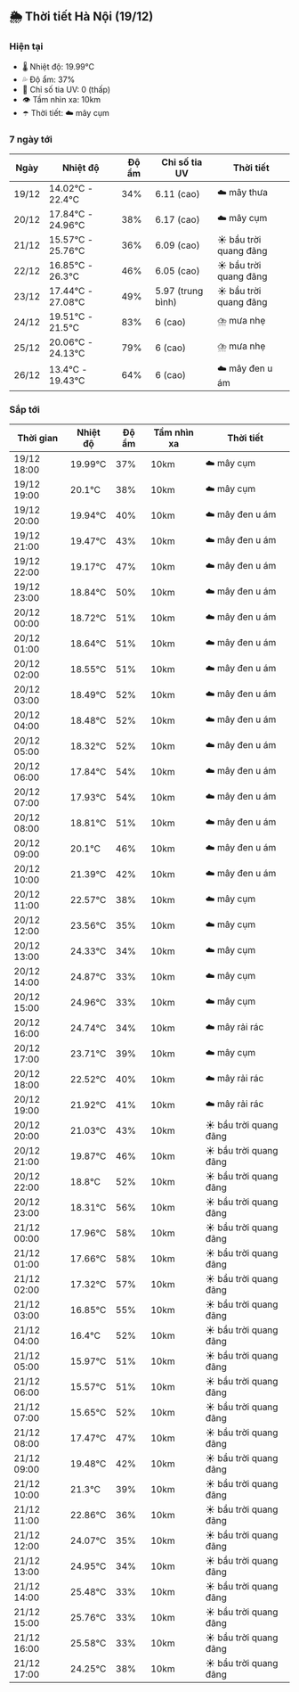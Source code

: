 ## 🌦️ Thời tiết Hà Nội (19/12)

### Hiện tại

- 🌡️ Nhiệt độ: 19.99℃
- 💦 Độ ẩm: 37%
- 🌟 Chỉ số tia UV: 0 (thấp)
- 👁️ Tầm nhìn xa: 10km
- ☂️ Thời tiết: ☁️ mây cụm

### 7 ngày tới

| Ngày | Nhiệt độ | Độ ẩm | Chỉ số tia UV | Thời tiết |
| --- | --- | --- | --- | --- |
| 19/12 | 14.02℃ - 22.4℃ | 34% | 6.11 (cao) | ☁️ mây thưa |
| 20/12 | 17.84℃ - 24.96℃ | 38% | 6.17 (cao) | ☁️ mây cụm |
| 21/12 | 15.57℃ - 25.76℃ | 36% | 6.09 (cao) | ☀️ bầu trời quang đãng |
| 22/12 | 16.85℃ - 26.3℃ | 46% | 6.05 (cao) | ☀️ bầu trời quang đãng |
| 23/12 | 17.44℃ - 27.08℃ | 49% | 5.97 (trung bình) | ☀️ bầu trời quang đãng |
| 24/12 | 19.51℃ - 21.5℃ | 83% | 6 (cao) | ⛈️ mưa nhẹ |
| 25/12 | 20.06℃ - 24.13℃ | 79% | 6 (cao) | ⛈️ mưa nhẹ |
| 26/12 | 13.4℃ - 19.43℃ | 64% | 6 (cao) | ☁️ mây đen u ám |

### Sắp tới

| Thời gian | Nhiệt độ | Độ ẩm | Tầm nhìn xa | Thời tiết |
| --- | --- | --- | --- | --- |
| 19/12 18:00 | 19.99℃ | 37% | 10km | ☁️ mây cụm |
| 19/12 19:00 | 20.1℃ | 38% | 10km | ☁️ mây cụm |
| 19/12 20:00 | 19.94℃ | 40% | 10km | ☁️ mây đen u ám |
| 19/12 21:00 | 19.47℃ | 43% | 10km | ☁️ mây đen u ám |
| 19/12 22:00 | 19.17℃ | 47% | 10km | ☁️ mây đen u ám |
| 19/12 23:00 | 18.84℃ | 50% | 10km | ☁️ mây đen u ám |
| 20/12 00:00 | 18.72℃ | 51% | 10km | ☁️ mây đen u ám |
| 20/12 01:00 | 18.64℃ | 51% | 10km | ☁️ mây đen u ám |
| 20/12 02:00 | 18.55℃ | 51% | 10km | ☁️ mây đen u ám |
| 20/12 03:00 | 18.49℃ | 52% | 10km | ☁️ mây đen u ám |
| 20/12 04:00 | 18.48℃ | 52% | 10km | ☁️ mây đen u ám |
| 20/12 05:00 | 18.32℃ | 52% | 10km | ☁️ mây đen u ám |
| 20/12 06:00 | 17.84℃ | 54% | 10km | ☁️ mây đen u ám |
| 20/12 07:00 | 17.93℃ | 54% | 10km | ☁️ mây đen u ám |
| 20/12 08:00 | 18.81℃ | 51% | 10km | ☁️ mây đen u ám |
| 20/12 09:00 | 20.1℃ | 46% | 10km | ☁️ mây đen u ám |
| 20/12 10:00 | 21.39℃ | 42% | 10km | ☁️ mây đen u ám |
| 20/12 11:00 | 22.57℃ | 38% | 10km | ☁️ mây cụm |
| 20/12 12:00 | 23.56℃ | 35% | 10km | ☁️ mây cụm |
| 20/12 13:00 | 24.33℃ | 34% | 10km | ☁️ mây cụm |
| 20/12 14:00 | 24.87℃ | 33% | 10km | ☁️ mây cụm |
| 20/12 15:00 | 24.96℃ | 33% | 10km | ☁️ mây cụm |
| 20/12 16:00 | 24.74℃ | 34% | 10km | ☁️ mây rải rác |
| 20/12 17:00 | 23.71℃ | 39% | 10km | ☁️ mây cụm |
| 20/12 18:00 | 22.52℃ | 40% | 10km | ☁️ mây rải rác |
| 20/12 19:00 | 21.92℃ | 41% | 10km | ☁️ mây rải rác |
| 20/12 20:00 | 21.03℃ | 43% | 10km | ☀️ bầu trời quang đãng |
| 20/12 21:00 | 19.87℃ | 46% | 10km | ☀️ bầu trời quang đãng |
| 20/12 22:00 | 18.8℃ | 52% | 10km | ☀️ bầu trời quang đãng |
| 20/12 23:00 | 18.31℃ | 56% | 10km | ☀️ bầu trời quang đãng |
| 21/12 00:00 | 17.96℃ | 58% | 10km | ☀️ bầu trời quang đãng |
| 21/12 01:00 | 17.66℃ | 58% | 10km | ☀️ bầu trời quang đãng |
| 21/12 02:00 | 17.32℃ | 57% | 10km | ☀️ bầu trời quang đãng |
| 21/12 03:00 | 16.85℃ | 55% | 10km | ☀️ bầu trời quang đãng |
| 21/12 04:00 | 16.4℃ | 52% | 10km | ☀️ bầu trời quang đãng |
| 21/12 05:00 | 15.97℃ | 51% | 10km | ☀️ bầu trời quang đãng |
| 21/12 06:00 | 15.57℃ | 51% | 10km | ☀️ bầu trời quang đãng |
| 21/12 07:00 | 15.65℃ | 52% | 10km | ☀️ bầu trời quang đãng |
| 21/12 08:00 | 17.47℃ | 47% | 10km | ☀️ bầu trời quang đãng |
| 21/12 09:00 | 19.48℃ | 42% | 10km | ☀️ bầu trời quang đãng |
| 21/12 10:00 | 21.3℃ | 39% | 10km | ☀️ bầu trời quang đãng |
| 21/12 11:00 | 22.86℃ | 36% | 10km | ☀️ bầu trời quang đãng |
| 21/12 12:00 | 24.07℃ | 35% | 10km | ☀️ bầu trời quang đãng |
| 21/12 13:00 | 24.95℃ | 34% | 10km | ☀️ bầu trời quang đãng |
| 21/12 14:00 | 25.48℃ | 33% | 10km | ☀️ bầu trời quang đãng |
| 21/12 15:00 | 25.76℃ | 33% | 10km | ☀️ bầu trời quang đãng |
| 21/12 16:00 | 25.58℃ | 33% | 10km | ☀️ bầu trời quang đãng |
| 21/12 17:00 | 24.25℃ | 38% | 10km | ☀️ bầu trời quang đãng |
